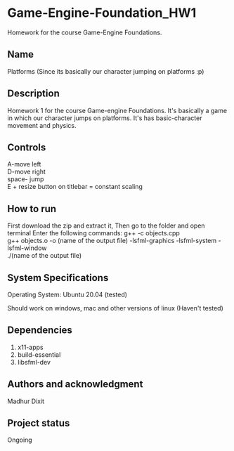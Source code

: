 # Game-Engine-Foundation_HW1
Homework for the course Game-Engine Foundations.

## Name
Platforms (Since its basically our character jumping on platforms :p)

## Description
Homework 1 for the course Game-engine Foundations. It's basically a game in which our character jumps on platforms. It's has basic-character movement and physics.

## Controls
A-move left <br>
D-move right <br>
space- jump <br>
E + resize button on titlebar = constant scaling <br>

## How to run
First download the zip and extract it,
Then go to the folder and open terminal
Enter the following commands:
g++ -c objects.cpp <br>
g++ objects.o -o (name of the output file) -lsfml-graphics -lsfml-system -lsfml-window <br>
./(name of the output file) <br>

## System Specifications
Operating System:
Ubuntu 20.04 (tested)

Should work on windows, mac and other versions of linux (Haven't tested)

## Dependencies
1. x11-apps <br>
2. build-essential <br>
3. libsfml-dev <br>

## Authors and acknowledgment
Madhur Dixit

## Project status
Ongoing


